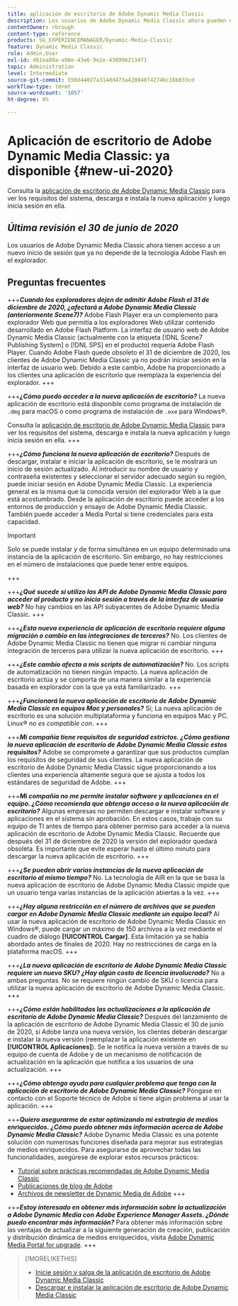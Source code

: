 ```yaml
---
title: aplicación de escritorio de Adobe Dynamic Media Classic
description: Los usuarios de Adobe Dynamic Media Classic ahora pueden experimentar una actualización completa de la interfaz de usuario.
contentOwner: rbrough
content-type: reference
products: SG_EXPERIENCEMANAGER/Dynamic-Media-Classic
feature: Dynamic Media Classic
role: Admin,User
exl-id: d61ea80a-a98e-43e6-9e2e-4389962134f1
topic: Administration
level: Intermediate
source-git-commit: 550d44027a314dd473a428048f4274bc16b033cd
workflow-type: tm+mt
source-wordcount: '1057'
ht-degree: 0%

---
```


# Aplicación de escritorio de Adobe Dynamic Media Classic: ya disponible {#new-ui-2020}

Consulta la [aplicación de escritorio de Adobe Dynamic Media Classic](/help/using/dynamic-media-classic-desktop-app.md) para ver los requisitos del sistema, descarga e instala la nueva aplicación y luego inicia sesión en ella.

## _Última revisión el 30 de junio de 2020_

Los usuarios de Adobe Dynamic Media Classic ahora tienen acceso a un nuevo inicio de sesión que ya no depende de la tecnología Adobe Flash en el explorador.

## Preguntas frecuentes

+++**_Cuando los exploradores dejen de admitir Adobe Flash el 31 de diciembre de 2020, ¿afectará a Adobe Dynamic Media Classic (anteriormente Scene7)?_**
Adobe Flash Player era un complemento para explorador Web que permitía a los exploradores Web utilizar contenido desarrollado en Adobe Flash Platform. La interfaz de usuario web de Adobe Dynamic Media Classic (actualmente con la etiqueta [!DNL Scene7 Publishing System] o [!DNL SPS] en el producto) requería Adobe Flash Player. Cuando Adobe Flash quede obsoleto el 31 de diciembre de 2020, los clientes de Adobe Dynamic Media Classic ya no podrán iniciar sesión en la interfaz de usuario web. Debido a este cambio, Adobe ha proporcionado a los clientes una aplicación de escritorio que reemplaza la experiencia del explorador.
+++

+++**_¿Cómo puedo acceder a la nueva aplicación de escritorio?_**
La nueva aplicación de escritorio está disponible como programa de instalación de `.dmg` para macOS o como programa de instalación de `.exe` para Windows®.

Consulta la [aplicación de escritorio de Adobe Dynamic Media Classic](/help/using/dynamic-media-classic-desktop-app.md) para ver los requisitos del sistema, descarga e instala la nueva aplicación y luego inicia sesión en ella.
+++

<!-- NEWSLETTER IS DEAD The download links are also available by way of the [Adobe Dynamic Media Classic newsletter subscription page.](https://www.adobe.com/subscription/dynamic-media-newsletter.html) -->

+++**_¿Cómo funciona la nueva aplicación de escritorio?_**
Después de descargar, instalar e iniciar la aplicación de escritorio, se le mostrará un inicio de sesión actualizado. Al introducir su nombre de usuario y contraseña existentes y seleccionar el servidor adecuado según su región, puede iniciar sesión en Adobe Dynamic Media Classic. La experiencia general es la misma que la conocida versión del explorador Web a la que está acostumbrado. Desde la aplicación de escritorio puede acceder a los entornos de producción y ensayo de Adobe Dynamic Media Classic. También puede acceder a Media Portal si tiene credenciales para esta capacidad.

>[!IMPORTANT]
>
>Solo se puede instalar *y* de forma simultánea en un equipo determinado una instancia de la aplicación de escritorio. Sin embargo, no hay restricciones en el número de instalaciones que puede tener entre equipos.

+++

+++**_¿Qué sucede si utilizo las API de Adobe Dynamic Media Classic para acceder al producto y no inicio sesión a través de la interfaz de usuario web?_**
No hay cambios en las API subyacentes de Adobe Dynamic Media Classic.
+++

+++**_¿Esta nueva experiencia de aplicación de escritorio requiere alguna migración o cambio en las integraciones de terceros?_**
No. Los clientes de Adobe Dynamic Media Classic no tienen que migrar ni cambiar ninguna integración de terceros para utilizar la nueva aplicación de escritorio.
+++

+++**_¿Este cambio afecta a mis scripts de automatización?_**
No. Los scripts de automatización no tienen ningún impacto. La nueva aplicación de escritorio actúa y se comporta de una manera similar a la experiencia basada en explorador con la que ya está familiarizado.
+++

+++**_¿Funcionará la nueva aplicación de escritorio de Adobe Dynamic Media Classic en equipos Mac y personales?_**
Sí; La nueva aplicación de escritorio es una solución multiplataforma y funciona en equipos Mac y PC. Linux® *no es compatible con*.
+++

+++**_Mi compañía tiene requisitos de seguridad estrictos. ¿Cómo gestiona la nueva aplicación de escritorio de Adobe Dynamic Media Classic estos requisitos?_**
Adobe se compromete a garantizar que sus productos cumplan los requisitos de seguridad de sus clientes. La nueva aplicación de escritorio de Adobe Dynamic Media Classic sigue proporcionando a los clientes una experiencia altamente segura que se ajusta a todos los estándares de seguridad de Adobe.
+++

+++**_Mi compañía no me permite instalar software y aplicaciones en el equipo. ¿Cómo recomienda que obtenga acceso a la nueva aplicación de escritorio?_**
Algunas empresas no permiten descargar e instalar software y aplicaciones en el sistema sin aprobación. En estos casos, trabaje con su equipo de TI antes de tiempo para obtener permiso para acceder a la nueva aplicación de escritorio de Adobe Dynamic Media Classic. Recuerde que después del 31 de diciembre de 2020 la versión del explorador quedará obsoleta. Es importante que evite esperar hasta el último minuto para descargar la nueva aplicación de escritorio.
+++

+++**_¿Se pueden abrir varias instancias de la nueva aplicación de escritorio al mismo tiempo?_**
No. La tecnología de AIR en la que se basa la nueva aplicación de escritorio de Adobe Dynamic Media Classic impide que un usuario tenga varias instancias de la aplicación abiertas a la vez.
+++

+++**_¿Hay alguna restricción en el número de archivos que se pueden cargar en Adobe Dynamic Media Classic mediante un equipo local?_**
Al usar la nueva aplicación de escritorio de Adobe Dynamic Media Classic en Windows®, puede cargar un máximo de 150 archivos a la vez mediante el cuadro de diálogo **[!UICONTROL Cargar]**. Esta limitación ya se había abordado antes de finales de 2020. Hay *no* restricciones de carga en la plataforma macOS.
+++

+++**_¿La nueva aplicación de escritorio de Adobe Dynamic Media Classic requiere un nuevo SKU? ¿Hay algún costo de licencia involucrado?_**
No a ambas preguntas. No se requiere ningún cambio de SKU o licencia para utilizar la nueva aplicación de escritorio de Adobe Dynamic Media Classic.
+++

+++**_¿Cómo están habilitadas las actualizaciones a la aplicación de escritorio de Adobe Dynamic Media Classic?_**
Después del lanzamiento de la aplicación de escritorio de Adobe Dynamic Media Classic el 30 de junio de 2020, si Adobe lanza una nueva versión, los clientes deberán descargar e instalar la nueva versión (reemplazar la aplicación existente en **[!UICONTROL Aplicaciones]**). Se le notifica la nueva versión a través de su equipo de cuenta de Adobe y de un mecanismo de notificación de actualización en la aplicación que notifica a los usuarios de una actualización.
+++

+++**_¿Cómo obtengo ayuda para cualquier problema que tenga con la aplicación de escritorio de Adobe Dynamic Media Classic?_**
Póngase en contacto con el Soporte técnico de Adobe si tiene algún problema al usar la aplicación.
+++

+++**_Quiero asegurarme de estar optimizando mi estrategia de medios enriquecidos. ¿Cómo puedo obtener más información acerca de Adobe Dynamic Media Classic?_** 
Adobe Dynamic Media Classic es una potente solución con numerosas funciones diseñada para mejorar sus estrategias de medios enriquecidos. Para asegurarse de aprovechar todas las funcionalidades, asegúrese de explorar estos recursos prácticos:

* [Tutorial sobre prácticas recomendadas de Adobe Dynamic Media Classic](https://experienceleague.adobe.com/es/docs/experience-manager-learn/dynamic-media-classic-tutorial/overview)
* [Publicaciones de blog de Adobe](https://blog.adobe.com/)<!-- (https://blog.adobe.com/tag/dynamic-media/) -->
* [Archivos de newsletter de Dynamic Media de Adobe](https://experienceleague.adobe.com/es/docs/dynamic-media-classic/using/dynamic-media-newsletter)
+++

<!-- HIDDEN AUGUST 2, 2021 BECAUSE THE NEWSLETTER WAS DISCONTINUED Plus, [subscribe to the Dynamic Media newsletter](https://www.adobe.com/subscription/dynamic-media-newsletter.html) to stay current on the latest news, information, training opportunities, powerful features available to you such as [Smart Imaging](https://experienceleague.adobe.com/docs/experience-manager-65/assets/dynamic/imaging-faq.html?lang=es), and the complementary audit program. -->

+++**_Estoy interesado en obtener más información sobre la actualización a Adobe Dynamic Media con Adobe Experience Manager Assets. ¿Dónde puedo encontrar más información?_**
Para obtener más información sobre las ventajas de actualizar a la siguiente generación de creación, publicación y distribución dinámica de medios enriquecidos, visita [Adobe Dynamic Media Portal for upgrade](/help/using/upgrade.md).
+++

>[!MORELIKETHIS]
>
>* [Inicie sesión y salga de la aplicación de escritorio de Adobe Dynamic Media Classic](/help/using/signing-out.md)
>* [Descargar e instalar la aplicación de escritorio de Adobe Dynamic Media Classic](/help/using/dynamic-media-classic-desktop-app.md)

<!-- SAVE: OLD LINK TO BEST PRACTICES GUIDE IN PDF https://www.adobe.com/content/dam/www/us/en/marketing/experience-manager-assets/dynamic-media/adobe-dynamic-media-classic-best-practices-guide.pdf -->